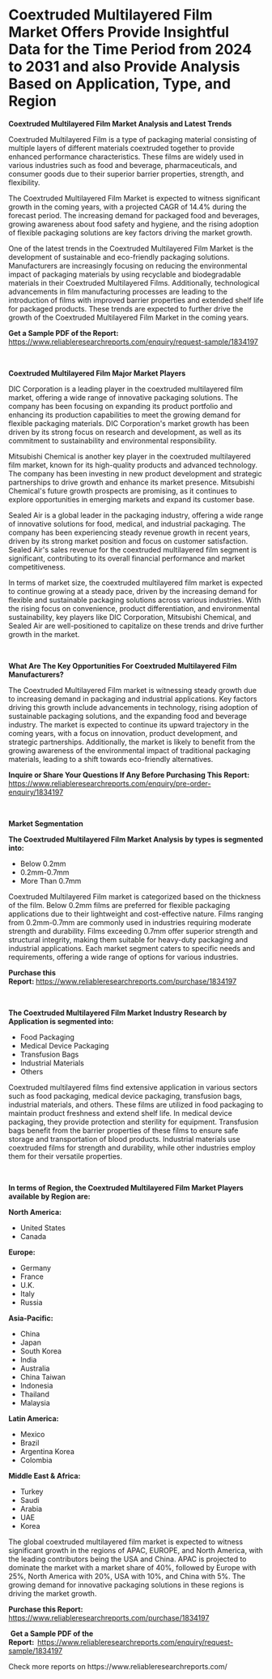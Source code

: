 <p><h1>Coextruded Multilayered Film Market Offers Provide Insightful Data for the Time Period from 2024 to 2031 and also Provide Analysis Based on Application, Type, and Region</h1></p><p><strong>Coextruded Multilayered Film Market Analysis and Latest Trends</strong></p>
<p><p>Coextruded Multilayered Film is a type of packaging material consisting of multiple layers of different materials coextruded together to provide enhanced performance characteristics. These films are widely used in various industries such as food and beverage, pharmaceuticals, and consumer goods due to their superior barrier properties, strength, and flexibility.</p><p>The Coextruded Multilayered Film Market is expected to witness significant growth in the coming years, with a projected CAGR of 14.4% during the forecast period. The increasing demand for packaged food and beverages, growing awareness about food safety and hygiene, and the rising adoption of flexible packaging solutions are key factors driving the market growth.</p><p>One of the latest trends in the Coextruded Multilayered Film Market is the development of sustainable and eco-friendly packaging solutions. Manufacturers are increasingly focusing on reducing the environmental impact of packaging materials by using recyclable and biodegradable materials in their Coextruded Multilayered Films. Additionally, technological advancements in film manufacturing processes are leading to the introduction of films with improved barrier properties and extended shelf life for packaged products. These trends are expected to further drive the growth of the Coextruded Multilayered Film Market in the coming years.</p></p>
<p><strong>Get a Sample PDF of the Report:&nbsp;</strong> <a href="https://www.reliableresearchreports.com/enquiry/request-sample/1834197">https://www.reliableresearchreports.com/enquiry/request-sample/1834197</a></p>
<p>&nbsp;</p>
<p><strong>Coextruded Multilayered Film Major Market Players</strong></p>
<p><p>DIC Corporation is a leading player in the coextruded multilayered film market, offering a wide range of innovative packaging solutions. The company has been focusing on expanding its product portfolio and enhancing its production capabilities to meet the growing demand for flexible packaging materials. DIC Corporation's market growth has been driven by its strong focus on research and development, as well as its commitment to sustainability and environmental responsibility.</p><p>Mitsubishi Chemical is another key player in the coextruded multilayered film market, known for its high-quality products and advanced technology. The company has been investing in new product development and strategic partnerships to drive growth and enhance its market presence. Mitsubishi Chemical's future growth prospects are promising, as it continues to explore opportunities in emerging markets and expand its customer base.</p><p>Sealed Air is a global leader in the packaging industry, offering a wide range of innovative solutions for food, medical, and industrial packaging. The company has been experiencing steady revenue growth in recent years, driven by its strong market position and focus on customer satisfaction. Sealed Air's sales revenue for the coextruded multilayered film segment is significant, contributing to its overall financial performance and market competitiveness.</p><p>In terms of market size, the coextruded multilayered film market is expected to continue growing at a steady pace, driven by the increasing demand for flexible and sustainable packaging solutions across various industries. With the rising focus on convenience, product differentiation, and environmental sustainability, key players like DIC Corporation, Mitsubishi Chemical, and Sealed Air are well-positioned to capitalize on these trends and drive further growth in the market.</p></p>
<p>&nbsp;</p>
<p><strong>What Are The Key Opportunities For Coextruded Multilayered Film Manufacturers?</strong></p>
<p><p>The Coextruded Multilayered Film market is witnessing steady growth due to increasing demand in packaging and industrial applications. Key factors driving this growth include advancements in technology, rising adoption of sustainable packaging solutions, and the expanding food and beverage industry. The market is expected to continue its upward trajectory in the coming years, with a focus on innovation, product development, and strategic partnerships. Additionally, the market is likely to benefit from the growing awareness of the environmental impact of traditional packaging materials, leading to a shift towards eco-friendly alternatives.</p></p>
<p><strong>Inquire or Share Your Questions If Any Before Purchasing This Report:</strong> <a href="https://www.reliableresearchreports.com/enquiry/pre-order-enquiry/1834197">https://www.reliableresearchreports.com/enquiry/pre-order-enquiry/1834197</a></p>
<p>&nbsp;</p>
<p><strong>Market Segmentation</strong></p>
<p><strong>The Coextruded Multilayered Film Market Analysis by types is segmented into:</strong></p>
<p><ul><li>Below 0.2mm</li><li>0.2mm-0.7mm</li><li>More Than 0.7mm</li></ul></p>
<p><p>Coextruded Multilayered Film market is categorized based on the thickness of the film. Below 0.2mm films are preferred for flexible packaging applications due to their lightweight and cost-effective nature. Films ranging from 0.2mm-0.7mm are commonly used in industries requiring moderate strength and durability. Films exceeding 0.7mm offer superior strength and structural integrity, making them suitable for heavy-duty packaging and industrial applications. Each market segment caters to specific needs and requirements, offering a wide range of options for various industries.</p></p>
<p><strong>Purchase this Report:&nbsp;</strong><a href="https://www.reliableresearchreports.com/purchase/1834197">https://www.reliableresearchreports.com/purchase/1834197</a></p>
<p>&nbsp;</p>
<p><strong>The Coextruded Multilayered Film Market Industry Research by Application is segmented into:</strong></p>
<p><ul><li>Food Packaging</li><li>Medical Device Packaging</li><li>Transfusion Bags</li><li>Industrial Materials</li><li>Others</li></ul></p>
<p><p>Coextruded multilayered films find extensive application in various sectors such as food packaging, medical device packaging, transfusion bags, industrial materials, and others. These films are utilized in food packaging to maintain product freshness and extend shelf life. In medical device packaging, they provide protection and sterility for equipment. Transfusion bags benefit from the barrier properties of these films to ensure safe storage and transportation of blood products. Industrial materials use coextruded films for strength and durability, while other industries employ them for their versatile properties.</p></p>
<p>&nbsp;</p>
<p><strong>In terms of Region, the Coextruded Multilayered Film Market Players available by Region are:</strong></p>
<p>
    <p> <strong> North America: </strong>
        <ul>
            <li>United States</li>
            <li>Canada</li>
        </ul>
        </p> 
    <p> <strong> Europe: </strong>
        <ul>
            <li>Germany</li>
            <li>France</li>
            <li>U.K.</li>
            <li>Italy</li>
            <li>Russia</li>
        </ul>
        </p> 
    <p> <strong> Asia-Pacific: </strong>
        <ul>
            <li>China</li>
            <li>Japan</li>
            <li>South Korea</li>
            <li>India</li>
            <li>Australia</li>
            <li>China Taiwan</li>
            <li>Indonesia</li>
            <li>Thailand</li>
            <li>Malaysia</li>
        </ul>
        </p> 
    <p> <strong> Latin America: </strong>
        <ul>
            <li>Mexico</li>
            <li>Brazil</li>
            <li>Argentina Korea</li>
            <li>Colombia</li>
        </ul>
        </p> 
    <p> <strong> Middle East & Africa: </strong>
        <ul>
            <li>Turkey</li>
            <li>Saudi</li>
            <li>Arabia</li>
            <li>UAE</li>
            <li>Korea</li>
        </ul>
    </p>
    </p>
<p><p>The global coextruded multilayered film market is expected to witness significant growth in the regions of APAC, EUROPE, and North America, with the leading contributors being the USA and China. APAC is projected to dominate the market with a market share of 40%, followed by Europe with 25%, North America with 20%, USA with 10%, and China with 5%. The growing demand for innovative packaging solutions in these regions is driving the market growth.</p></p>
<p><strong>Purchase this Report: </strong><a href="https://www.reliableresearchreports.com/purchase/1834197">https://www.reliableresearchreports.com/purchase/1834197</a></p>
<p>&nbsp;<strong>Get a Sample PDF of the Report:&nbsp;&nbsp;</strong><a href="https://www.reliableresearchreports.com/enquiry/request-sample/1834197">https://www.reliableresearchreports.com/enquiry/request-sample/1834197</a></p>
<p><strong></strong></p>
<p>Check more reports on https://www.reliableresearchreports.com/</p>
